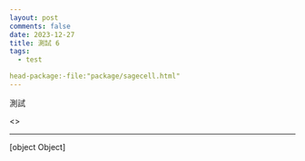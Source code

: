 ```yaml
---
layout: post
comments: false
date: 2023-12-27
title: 測試 6
tags:
  - test

head-package:-file:"package/sagecell.html"
---
```


測試


<div class=”compute”><>


---

[object Object]
